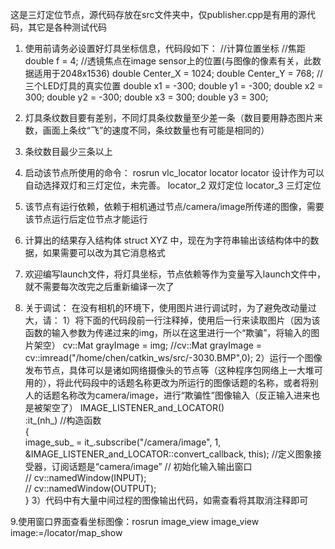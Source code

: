 这是三灯定位节点，源代码存放在src文件夹中，仅publisher.cpp是有用的源代码，其它是各种测试代码

1. 使用前请务必设置好灯具坐标信息，代码段如下：
    //计算位置坐标
	//焦距
	double f = 4;
	//透镜焦点在image sensor上的位置(与图像的像素有关，此数据适用于2048x1536)
	double Center_X = 1024;
	double Center_Y = 768;
	//三个LED灯具的真实位置
	double x1 = -300;
	double y1 = -300;
	double x2 = 300;
	double y2 = -300;
	double x3 = 300;
	double y3 = 300;
    
2. 灯具条纹数目要有差别，不同灯具条纹数量至少差一条（数目要用静态图片来数，画面上条纹“飞”的速度不同，条纹数量也有可能是相同的）

3. 条纹数目最少三条以上

4. 启动该节点所使用的命令：
    rosrun vlc_locator locator
    locator    设计作为可以自动选择双灯和三灯定位，未完善。
    locator_2  双灯定位
    locator_3  三灯定位

5. 该节点有运行依赖，依赖于相机通过节点/camera/image所传递的图像，需要该节点运行后定位节点才能运行

6. 计算出的结果存入结构体 struct XYZ 中，现在为字符串输出该结构体中的数据，如果需要可以改为其它消息格式

7. 欢迎编写launch文件，将灯具坐标，节点依赖等作为变量写入launch文件中，就不需要每次改完之后重新编译一次了

8. 关于调试：
    在没有相机的环境下，使用图片进行调试时，为了避免改动量过大，请：
    1）将下面的代码段前一行注释掉，使用后一行来读取图片（因为该函数的输入参数为传递过来的img，所以在这里进行一个“欺骗”，将输入的图片架空）
        cv::Mat grayImage = img;
        //cv::Mat grayImage = cv::imread("/home/chen/catkin_ws/src/-3030.BMP",0);
    2）运行一个图像发布节点，具体可以是诸如网络摄像头的节点等（这种程序包网络上一大堆可用的），将此代码段中的话题名称更改为所运行的图像话题的名称，或者将别人的话题名称改为camera/image，进行“欺骗性”图像输入（反正输入进来也是被架空了）
        IMAGE_LISTENER_and_LOCATOR()  
        :it_(nh_) //构造函数  
        {  
            image_sub_ = it_.subscribe("/camera/image", 1, &IMAGE_LISTENER_and_LOCATOR::convert_callback, this); //定义图象接受器，订阅话题是“camera/image”
            // 初始化输入输出窗口  
            // cv::namedWindow(INPUT);  
            // cv::namedWindow(OUTPUT);  
        }
    3）代码中有大量中间过程的图像输出代码，如需查看将其取消注释即可
 
 
9.使用窗口界面查看坐标图像：rosrun image_view image_view image:=/locator/map_show
